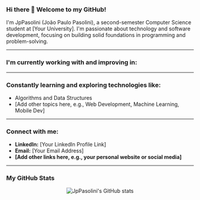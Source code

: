 ### Hi there 👋 Welcome to my GitHub!

I'm JpPasolini (João Paulo Pasolini), a second-semester Computer Science student at [Your University]. I'm passionate about technology and software development, focusing on building solid foundations in programming and problem-solving.

---

### I'm currently working with and improving in:

---

### Constantly learning and exploring technologies like:

* Algorithms and Data Structures
* [Add other topics here, e.g., Web Development, Machine Learning, Mobile Dev]

---

### Connect with me:

* **LinkedIn:** [Your LinkedIn Profile Link]
* **Email:** [Your Email Address]
* **[Add other links here, e.g., your personal website or social media]**

---

### My GitHub Stats

<div align="center">
  <img src="https://github-readme-stats.vercel.app/api?username=JpPasolini&show_icons=true&theme=radical" alt="JpPasolini's GitHub stats" />
</div>

